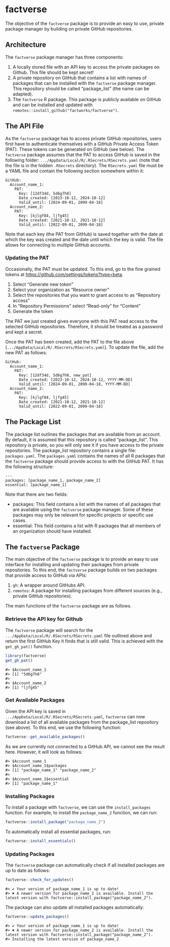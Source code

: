 
<!-- README.md is generated from README.Rmd. Please edit that file -->

# factverse

The objective of the `factverse` package is to provide an easy to use,
private package manager by building on private GitHub repositories.

## Architecture

The `factverse` package manager has three components:

1.  A locally stored file with an API key to access the private packages
    on Github. This file should be kept secret!
2.  A private repository on GitHub that contains a list with names of
    packages that can be installed with the `factverse` package manager.
    This repository should be called “package_list” (the name can be
    adapted).
3.  The `factverse` R package. This package is publicly available on
    GitHub and can be installed and updated with
    `remotes::install_github("factworks/factverse")`.

## The API File

As the `factverse` package has to access private GitHub repositories,
users first have to authenticate themselves with a GitHub Private Access
Token (PAT). These tokens can be generated on GitHub (see below). The
`factverse` package assumes that the PAT to access GitHub is saved in
the following folder: `.../AppData/Local/R/.RSecrets/RSecrets.yaml`
(note that the file is in the hidden `.RSecrets` directory). The
`RSecrets.yaml` file must be a YAML file and contain the following
section somewhere within it:

    GitHub:
      Account_name_1:
        PAT:
          Key: [12df34d, 5d6g7h8]
          Date_created: [2023-10-12, 2024-10-12]
          Valid_until: [2024-09-01, 2099-04-18]
      Account_name_2:
        PAT:
          Key: [kjlgf84, ljfg45]
          Date_created: [2021-10-12, 2021-10-12]
          Valid_until: [2022-09-01, 2099-04-18]

Note that each key (the PAT from GitHub) is saved together with the date
at which the key was created and the date until which the key is valid.
The file allows for connecting to multiple GitHub accounts.

### Updating the PAT

Occasionally, the PAT must be updated. To this end, go to the fine
grained tokens at <https://github.com/settings/tokens?type=beta>.

1.  Select “Generate new token”
2.  Select your organization as “Resource owner”
3.  Select the repositories that you want to grant access to as
    “Repository access”
4.  In “Repository Permissions” select “Read-only” for “Content”
5.  Generate the token

The PAT we just created gives everyone with this PAT read access to the
selected GitHub repositories. Therefore, it should be treated as a
password and kept a secret.

Once the PAT has been created, add the PAT to the file above
(`.../AppData/Local/R/.RSecrets/RSecrets.yaml`). To update the file, add
the new PAT as follows:

    GitHub:
      Account_name_1:
        PAT:
          Key: [12df34d, 5d6g7h8, new_pat]
          Date_created: [2023-10-12, 2024-10-12, YYYY-MM-DD]
          Valid_until: [2024-09-01, 2099-04-18, YYYY-MM-DD]
      Account_name_2:
        PAT:
          Key: [kjlgf84, ljfg45]
          Date_created: [2021-10-12, 2021-10-12]
          Valid_until: [2022-09-01, 2099-04-18]

## The Package List

The package list outlines the packages that are available from an
account. By default, it is assumed that this repository is called
“package_list”. This repository is private, so you will only see it if
you have access to the private repositories. The package_list repository
contains a single file: `packages.yaml`. The `packages.yaml` contains
the names of all R packages that the `factverse` package should provide
access to with the GitHub PAT. It has the following structure:

    ---
    packages: [package_name_1, package_name_2]
    essential: [package_name_1]

Note that there are two fields:

- packages: This field contains a list with the names of all packages
  that are available using the `factverse` package manager. Some of
  these packages may only be relevant for specific projects or specific
  use cases.
- essential: This field contains a list with R packages that all members
  of an organization should have installed.

## The `factverse` Package

The main objective of the `factverse` package is to provide an easy to
use interface for installing and updating their packages from private
repositories. To this end, the `factverse` package builds on two
packages that provide access to GitHub via APIs:

1.  `gh`: A wrapper around GitHubs API.
2.  `remotes`: A package for installing packages from different sources
    (e.g., private GitHub repositories).

The main functions of the `factverse` package are as follows.

### Retrieve the API key for Github

The `factverse` package will search for the
`.../AppData/Local/R/.RSecrets/RSecrets.yaml` file outlined above and
return the first GitHub Key it finds that is still valid. This is
achieved with the `get_gh_pat()` function.

``` r
library(factverse)
get_gh_pat()
```

    #> $Account_name_1
    #> [1] "5d6g7h8"
    #> 
    #> $Account_name_2
    #> [1] "ljfg45"

### Get Available Packages

Given the API key is saved in
`.../AppData/Local/R/.RSecrets/RSecrets.yaml`, `factverse` can now
download a list of all available packages from the package_list
repository (see above). To this end, we use the following function:

``` r
factverse::get_available_packages()
```

As we are currently not connected to a GitHub API, we cannot see the
result here. However, it will look as follows:

    #> $Account_name_1
    #> $Account_name_1$packages
    #> [1] "package_name_1" "package_name_2"
    #> 
    #> $Account_name_1$essential
    #> [1] "package_name_1"

### Installing Packages

To install a package with `factverse`, we can use the `install_packages`
function. For example, to install the `package_name_2` function, we can
run:

``` r
factverse::install_package("package_name_2")
```

To automatically install all essential packages, run:

``` r
factverse::install_essentials()
```

### Updating Packages

The `factverse` package can automatically check if all installed
packages are up to date as follows:

``` r
factverse::check_for_updates()
```

    #> ✔ Your version of package_name_1 is up to date!
    #> ✖ A newer version for package_name_2 is available. Install the latest version with factverse::install_package("package_name_2").

The package can also update all installed packages automatically:

``` r
factverse::update_packages()
```

    #> ✔ Your version of package_name_1 is up to date!
    #> ✖ A newer version for package_name_2 is available. Install the latest version with factverse::install_package("package_name_2").
    #> Installing the latest version of package_name_2
